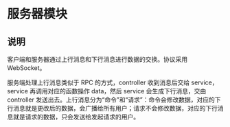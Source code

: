 # 服务器模块

## 说明

客户端和服务器通过上行消息和下行消息进行数据的交换。协议采用 WebSocket。

服务端处理上行消息类似于 RPC 的方式，controller 收到消息后交给 service，service 再调用对应的函数操作 data，然后 service 会生成下行消息，交由 controller 发送出去。上行消息分为“命令”和“请求”：命令会修改数据，对应的下行消息就是更改后的数据，会广播给所有用户；请求不会修改数据，对应的下行消息就是请求的数据，只会发送给发起请求的用户。